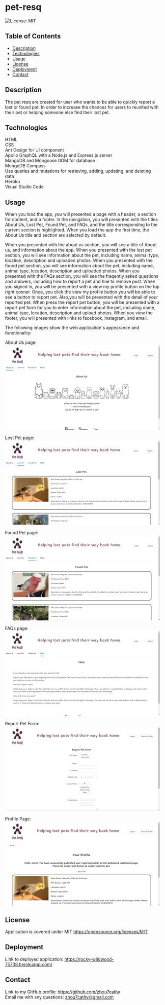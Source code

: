 # pet-resq
![License: MIT](https://img.shields.io/badge/License-MIT-yellow.svg)

## Table of Contents
- [Description](#Description)
- [Technologies](#Technologies)
- [Usage](#Usage)
- [License](#License)
- [Deployment](##Deployment)
- [Contact](#Contact)
## Description
The pet resq are created for user who wants to be able to quickly report a lost or found pet.​ In order to increase the chances for users to reunited with their pet or helping someone else find their lost pet.​

## Technologies
HTML <br />
CSS <br />
Ant Design for UI component​ <br />
Apollo GraphQL with a Node.js and Express.js server <br />
MangoDB and Mongoose ODM for database​ <br />
MongoDB Compass <br />
Use queries and mutations for retrieving, adding, updating, and deleting data <br />
Heroku  <br />
Visual Studio Code <br />
## Usage
When you load the app, you will presented a page with a header, a section for content, and a footer. In the navigation, you will presented with the titles About Us, Lost Pet, Found Pet, and FAQs, and the title corresponding to the current section is highlighted. When you load the app the first time, the About Us title and section are selected by default.

When you presented with the about us section, you will see a title of About us, and information about the app.
When you presented with the lost pet section, you will see information about the pet, including name, animal type, location, description and uploaded photos.​
When you presented with the found pet section, you will see information about the pet, including name, animal type, location, description and uploaded photos.​
When you presented with the FAQs section, you will see the fraqently asked questions and answers, including how to report a pet and hoe to remove post.​
When you signed in, you will be presented with a view my profile button on the top right conner. Once, you click the view my profile button you will be able to see a button to report pet. Also,you will be presented with the detail of your reported pet.
When press the report pet button, you will be presented with a report pet form for you to enter information about the pet, including name, animal type, location, description and upload photos.​
When you view the footer, you will presented with links to facebook, Instagram, and email.

The following images show the web application's appearance and functionality:

About Us page:
![alt text](/client/src/assets/about-us.png)

Lost Pet page:
![alt text](/client/src/assets/lost-pet.png)

Found Pet page:
![alt text](/client/src/assets/found-pet.png)

FAQs page:
![alt text](/client/src/assets/faqs.png)

Report Pet Form:
![alt text](/client/src/assets/report-pet-form.png)

Profile Page:
![alt text](/client/src/assets/profile-page.png)
## License
Application is covered under MIT https://opensource.org/licenses/MIT

## Deployment
Link to deployed application: https://rocky-wildwood-75738.herokuapp.com/

## Contact
Link to my GitHub profile: https://github.com/zhou7cathy <br />
Email me with any questions: zhou7cathy@gmail.com
